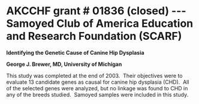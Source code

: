 
AKCCHF grant \# 01836 (closed) ---  Samoyed Club of America Education and Research Foundation (SCARF)
====================================================================================================

**Identifying the Genetic Cause of Canine Hip Dysplasia**

**George J. Brewer, MD, University of Michigan**

This study was completed at the end of 2003.  Their objectives were to
evaluate 13 candidate genes as causal for canine hip dysplasia (CHD). 
All of the selected genes were analyzed, but no linkage was found to CHD
in any of the breeds studied.  Samoyed samples were included in this
study.
